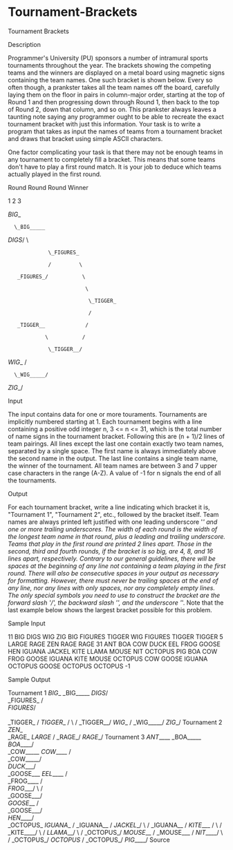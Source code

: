 # Tournament-Brackets

Tournament Brackets

Description

Programmer's University (PU) sponsors a number of intramural sports tournaments throughout the year. The brackets showing the competing teams and the winners are displayed on a metal board using magnetic signs containing the team names. One such bracket is shown below. Every so often though, a prankster takes all the team names off the board, carefully laying them on the floor in pairs in column-major order, starting at the top of Round 1 and then progressing down through Round 1, then back to the top of Round 2, down that column, and so on. This prankster always leaves a taunting note saying any programmer ought to be able to recreate the exact tournament bracket with just this information. Your task is to write a program that takes as input the names of teams from a tournament bracket and draws that bracket using simple ASCII characters. 

One factor complicating your task is that there may not be enough teams in any tournament to completely fill a bracket. This means that some teams don't have to play a first round match. It is your job to deduce which teams actually played in the first round. 

Round    Round      Round       Winner

  1        2          3



_BIG__

      \_BIG_____

_DIGS_/         \

                 \_FIGURES_

                 /         \

       _FIGURES_/           \

                             \

                              \_TIGGER_

                              /

       _TIGGER__             /

                \           /

                 \_TIGGER__/

_WIG__           /

      \_WIG_____/

_ZIG__/

Input

The input contains data for one or more touraments. Tournaments are implicitly numbered starting at 1. Each tournament begins with a line containing a positive odd integer n, 3 <= n <= 31, which is the total number of name signs in the tournament bracket. Following this are (n + 1)/2 lines of team pairings. All lines except the last one contain exactly two team names, separated by a single space. The first name is always immediately above the second name in the output. The last line contains a single team name, the winner of the tournament. All team names are between 3 and 7 upper case characters in the range (A-Z). A value of -1 for n signals the end of all the tournaments.

Output

For each tournament bracket, write a line indicating which bracket it is, "Tournament 1", "Tournament 2", etc., followed by the bracket itself. Team names are always printed left justified with one leading underscore '_' and one or more trailing underscores. The width of each round is the width of the longest team name in that round, plus a leading and trailing underscore. Teams that play in the first round are printed 2 lines apart. Those in the second, third and fourth rounds, if the bracket is so big, are 4, 8, and 16 lines apart, respectively. Contrary to our general guidelines, there will be spaces at the beginning of any line not containing a team playing in the first round. There will also be consecutive spaces in your output as necessary for formatting. However, there must never be trailing spaces at the end of any line, nor any lines with only spaces, nor any completely empty lines. The only special symbols you need to use to construct the bracket are the forward slash '/', the backward slash '\', and the underscore '_'. Note that the last example below shows the largest bracket possible for this problem.

Sample Input

11
BIG DIGS
WIG ZIG
BIG FIGURES
TIGGER WIG
FIGURES TIGGER
TIGGER
5
LARGE RAGE
ZEN RAGE
RAGE
31
ANT BOA
COW DUCK
EEL FROG
GOOSE HEN
IGUANA JACKEL
KITE LLAMA
MOUSE NIT
OCTOPUS PIG
BOA COW
FROG GOOSE
IGUANA KITE
MOUSE OCTOPUS
COW GOOSE
IGUANA OCTOPUS
GOOSE OCTOPUS
OCTOPUS
-1

Sample Output

Tournament 1
_BIG__
      \_BIG_____
_DIGS_/         \
                 \_FIGURES_
                 /         \
       _FIGURES_/           \
                             \
                              \_TIGGER_
                              /
       _TIGGER__             /
                \           /
                 \_TIGGER__/
_WIG__           /
      \_WIG_____/
_ZIG__/
Tournament 2
        _ZEN__
              \
               \_RAGE_
_LARGE_        /
       \_RAGE_/
_RAGE__/
Tournament 3
_ANT_____
         \_BOA_____
_BOA_____/         \
                    \_COW_____
_COW_____           /         \
         \_COW_____/           \
_DUCK____/                      \
                                 \_GOOSE___
_EEL_____                        /         \
         \_FROG____             /           \
_FROG____/         \           /             \
                    \_GOOSE___/               \
_GOOSE___           /                          \
         \_GOOSE___/                            \
_HEN_____/                                       \
                                                  \_OCTOPUS_
_IGUANA__                                         /
         \_IGUANA__                              /
_JACKEL__/         \                            /
                    \_IGUANA__                 /
_KITE____           /         \               /
         \_KITE____/           \             /
_LLAMA___/                      \           /
                                 \_OCTOPUS_/
_MOUSE___                        /
         \_MOUSE___             /
_NIT_____/         \           /
                    \_OCTOPUS_/
_OCTOPUS_           /
         \_OCTOPUS_/
_PIG_____/
Source
